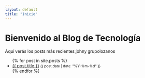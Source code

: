 ```yaml
---
layout: default
title: "Inicio"
---
```


# Bienvenido al Blog de Tecnología

Aquí verás los posts más recientes:johny grupolozanos

<ul>
  {% for post in site.posts %}
    <li>
      <a href="{{ site.baseurl }}{{ post.url }}">{{ post.title }}</a>
      <small>{{ post.date | date: "%Y-%m-%d" }}</small>
    </li>
  {% endfor %}
</ul>
